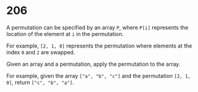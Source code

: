 [_metadata_:number]:-      "206"
[_metadata_:difficulty]:-  "Easy"
[_metadata_:asker]:-       "Twitter"
[_metadata_:tags]:-        "permutation list"

# 206

A permutation can be specified by an array `P`, where `P[i]` represents the location of the element at `i` in the permutation.

For example, `[2, 1, 0]` represents the permutation where elements at the index `0` and `2` are swapped.

Given an array and a permutation, apply the permutation to the array.

For example, given the array `["a", "b", "c"]` and the permutation `[2, 1, 0]`, return `["c", "b", "a"]`.
